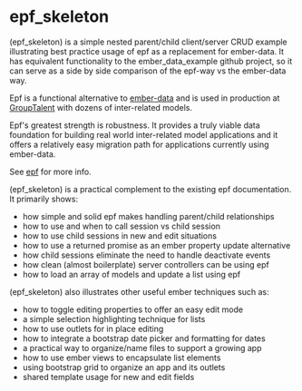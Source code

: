 # epf_skeleton

(epf_skeleton) is a simple nested parent/child client/server CRUD example illustrating best practice usage of epf as a replacement for ember-data. It has equivalent functionality to the ember_data_example github project, so it can serve as a side by side comparison of the epf-way vs the ember-data way.

Epf is a functional alternative to [ember-data](https://github.com/emberjs/data) and is used in production at [GroupTalent](https://grouptalent.com) with dozens of inter-related models.

Epf's greatest strength is robustness. It provides a truly viable data foundation for building real world inter-related model applications and it offers a relatively easy migration path for applications currently using ember-data.

See [epf](https://github.com/GroupTalent/epf) for more info.

(epf_skeleton) is a practical complement to the existing epf documentation. It primarily shows:
* how simple and solid epf makes handling parent/child relationships
* how to use and when to call session vs child session
* how to use child sessions in new and edit situations
* how to use a returned promise as an ember property update alternative
* how child sessions eliminate the need to handle deactivate events
* how clean (almost boilerplate) server controllers can be using epf
* how to load an array of models and update a list using epf

(epf_skeleton) also illustrates other useful ember techniques such as:
* how to toggle editing properties to offer an easy edit mode
* a simple selection highlighting technique for lists
* how to use outlets for in place editing
* how to integrate a bootstrap date picker and formatting for dates
* a practical way to organize/name files to support a growing app
* how to use ember views to encapsulate list elements
* using bootstrap grid to organize an app and its outlets
* shared template usage for new and edit fields



